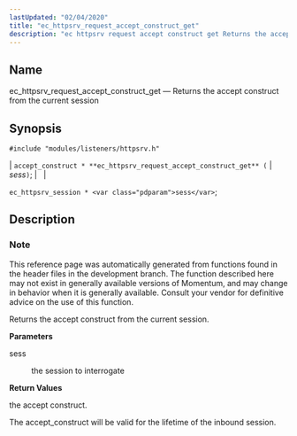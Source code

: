 ```yaml
---
lastUpdated: "02/04/2020"
title: "ec_httpsrv_request_accept_construct_get"
description: "ec httpsrv request accept construct get Returns the accept construct from the current session accept construct ec httpsrv request accept construct get sess ec httpsrv session sess This reference page was automatically generated from functions found in the header files in the development branch The function described here may not..."
---
```


<a name="apis.ec_httpsrv_request_accept_construct_get"></a> 
## Name

ec_httpsrv_request_accept_construct_get — Returns the accept construct from the current session

## Synopsis

`#include "modules/listeners/httpsrv.h"`

| `accept_construct * **ec_httpsrv_request_accept_construct_get** (` | <var class="pdparam">sess</var>`)`; |   |

`ec_httpsrv_session * <var class="pdparam">sess</var>`;<a name="idp52730608"></a> 
## Description

### Note

This reference page was automatically generated from functions found in the header files in the development branch. The function described here may not exist in generally available versions of Momentum, and may change in behavior when it is generally available. Consult your vendor for definitive advice on the use of this function.

Returns the accept construct from the current session.

**<a name="idp52733488"></a> Parameters**

<dl class="variablelist">

<dt>sess</dt>

<dd>

the session to interrogate

</dd>

</dl>

**<a name="idp52736224"></a> Return Values**

the accept construct.

The accept_construct will be valid for the lifetime of the inbound session.